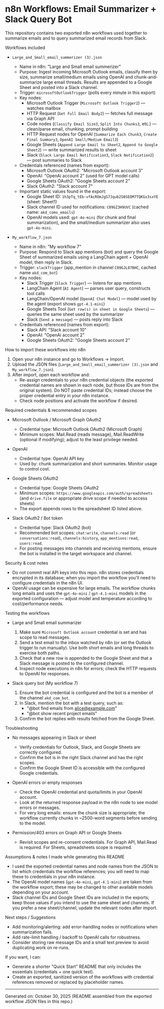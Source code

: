 # n8n Workflows: Email Summarizer + Slack Query Bot

This repository contains two exported n8n workflows used together to summarize emails and to query summarized email records from Slack.

Workflows included

- `Large_and_Small_email_summerizer (3).json`
  - Name in n8n: "Large and Small email summerizer"
  - Purpose: Ingest incoming Microsoft Outlook emails, classify them by size, summarize small/medium emails using OpenAI and chunk-and-summarize large email threads. Results are appended to a Google Sheet and posted into a Slack channel.
  - Trigger: `microsoftOutlookTrigger` (polls every minute in this export)
  - Key nodes:
    - Microsoft Outlook Trigger (`Microsoft Outlook Trigger2`) — watches mailbox
    - HTTP Request (`Get Full Email Body2`) — fetches full message via Graph API
    - Code nodes (`Classify Email Size3`, `Split Into Chunks3`, etc.) — clean/parse email, chunking, prompt building
    - HTTP Request nodes for OpenAI (`Summarize Each Chunk3`, `Create Final Summary3`, `OpenAI Small/Medium Email3`)
    - Google Sheets (`Append Large Email to Sheet2`, `Append to Google Sheet2`) — write summarized results to sheet
    - Slack (`Slack Large Email Notification3`, `Slack Notification2`) — post summaries to Slack
  - Credentials referenced (names from export):
    - Microsoft Outlook OAuth2: "Microsoft Outlook account 3"
    - OpenAI: "OpenAi account 2" (used for GPT model calls)
    - Google Sheets OAuth2: "Google Sheets account 2"
    - Slack OAuth2: "Slack account 7"
  - Important static values found in the export:
    - Google Sheet ID: `1h3pTq_tEb-vfAcROmJgS7Jqub2S0SEOM7TQKGx3sxYE` (sheet: Sheet1)
    - Slack channel ID used for notifications: `C09GZ3H9UVC` (cached name: `akd_coms_emails`)
    - OpenAI models used: `gpt-4o-mini` (for chunk and final summarization), and the small/medium summarizer also uses `gpt-4o-mini`.

- `My_workflow_7.json`
  - Name in n8n: "My workflow 7"
  - Purpose: Respond to Slack app mentions (bot) and query the Google Sheet of summarized emails using a LangChain agent + OpenAI model, then reply in Slack.
  - Trigger: `slackTrigger` (app_mention in channel `C09GJL07BHC`, cached name `akd_com_bot`)
  - Key nodes:
    - Slack Trigger (`Slack Trigger`) — listens for app mentions
    - LangChain Agent (`AI Agent`) — parses user query, constructs tool calls
    - LangChain/OpenAI model (`OpenAI Chat Model`) — model used by the agent (export shows `gpt-4.1-mini`)
    - Google Sheets Tool (`Get row(s) in sheet in Google Sheets`) — queries the same sheet used by the summarizer
    - Slack (`Send a message`) — posts reply into Slack
  - Credentials referenced (names from export):
    - Slack API: "Slack account 10"
    - OpenAI: "OpenAi account 2"
    - Google Sheets OAuth2: "Google Sheets account 2"

How to import these workflows into n8n

1. Open your n8n instance and go to Workflows -> Import.
2. Upload the JSON files (`Large_and_Small_email_summerizer (3).json` and `My_workflow_7.json`).
3. After import, open each workflow and:
   - Re-assign credentials to your n8n credential objects (the exported credential names are shown in each node, but those IDs are from the original system). Do NOT paste credential IDs; instead choose the proper credential entry in your n8n instance.
   - Check node positions and activate the workflow if desired.

Required credentials & recommended scopes

- Microsoft Outlook / Microsoft Graph OAuth2
  - Credential type: Microsoft Outlook OAuth2 (Microsoft Graph)
  - Minimum scopes: Mail.Read (reads message), Mail.ReadWrite (optional if modifying); adjust to the least privilege needed.

- OpenAI
  - Credential type: OpenAI API key
  - Used by: chunk summarization and short summaries. Monitor usage to control cost.

- Google Sheets OAuth2
  - Credential type: Google Sheets OAuth2
  - Minimum scopes: `https://www.googleapis.com/auth/spreadsheets` (and `drive.file` or appropriate drive scope if needed to access sheets)
  - The export appends rows to the spreadsheet ID listed above.

- Slack OAuth2 / Bot token
  - Credential type: Slack OAuth2 (bot)
  - Recommended bot scopes: `chat:write`, `channels:read` (or `conversations:read`), `channels:history`, `app_mentions:read`, `users:read`.
  - For posting messages into channels and receiving mentions, ensure the bot is installed in the target workspace and channel.

Security & cost notes

- Do not commit real API keys into this repo. n8n stores credentials encrypted in its database; when you import the workflow you'll need to configure credentials in the n8n UI.
- OpenAI usage can be expensive for large emails. The workflow chunks long emails and uses the `gpt-4o-mini` / `gpt-4.1-mini` models in the exported configuration — adjust model and temperature according to cost/performance needs.

Testing the workflows

- Large and Small email summarizer
  1. Make sure `Microsoft Outlook account` credential is set and has scope to read messages.
  2. Send a test email to the inbox watched by n8n (or set the Outlook trigger to run manually). Use both short emails and long threads to exercise both paths.
  3. Check that a new row is appended to the Google Sheet and that a Slack message is posted to the configured channel.
  4. Inspect node executions in n8n for errors; check the HTTP requests to OpenAI for responses.

- Slack query bot (My workflow 7)
  1. Ensure the bot credential is configured and the bot is a member of the channel `akd_com_bot`.
  2. In Slack, mention the bot with a test query, such as:
     - "@bot find emails from alice@example.com"
     - "@bot show recent project emails"
  3. Confirm the bot replies with results fetched from the Google Sheet.

Troubleshooting

- No messages appearing in Slack or sheet
  - Verify credentials for Outlook, Slack, and Google Sheets are correctly configured.
  - Confirm the bot is in the right Slack channel and has the right scopes.
  - Confirm the Google Sheet ID is accessible with the configured Google credentials.

- OpenAI errors or empty responses
  - Check the OpenAI credential and quota/limits in your OpenAI account.
  - Look at the returned response payload in the n8n node to see model errors or messages.
  - For very long emails: ensure the chunk size is appropriate; the workflow currently chunks in ~2500-word segments before sending to the model.

- Permission/403 errors on Graph API or Google Sheets
  - Revisit scopes and re-consent credentials. For Graph API, Mail.Read is required. For Sheets, spreadsheets scope is required.

Assumptions & notes I made while generating this README

- I used the exported credential names and node names from the JSON to list which credentials the workflow references; you will need to map these to credentials in your n8n instance.
- The OpenAI model names (`gpt-4o-mini`, `gpt-4.1-mini`) are taken from the workflow export; these may be changed to other available models depending on your account.
- Slack channel IDs and Google Sheet IDs are included in the exports; keep those values if you intend to use the same sheet and channels. If you prefer a new sheet/channel, update the relevant nodes after import.

Next steps / Suggestions

- Add monitoring/alerting: add error-handling nodes or notifications when summarization fails.
- Add rate-limit handling / backoff to OpenAI calls for robustness.
- Consider storing raw message IDs and a small text preview to avoid duplicating work on re-runs.

If you want, I can:
- Generate a shorter "Quick Start" README that only includes the essentials (credentials + one quick test).
- Create an exported, sanitized version of the workflows with credential references removed or replaced by placeholder names.

---
Generated on: October 30, 2025
(README assembled from the exported workflow JSON files in this repo.)